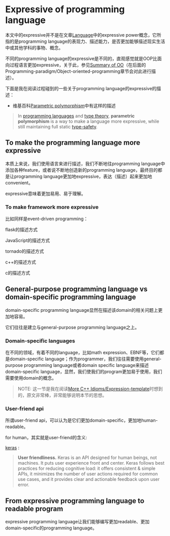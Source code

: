 # Expressive of programming language

本文中的expressive并不是在文章[Language](https://dengking.github.io/Post/Language/Language/)中的expressive power概念，它所指的是programming language的表现力、描述能力，是否更加能够描述现实生活中或其他学科的事物、概念。

不同的programming language的expressive是不同的，直观感觉就是OOP比面向过程语言更加expressive，关于此，参见[Summary of OO](./Programming-paradigm/Object-oriented-programming/Summary-of-OO.md)（在后面的Programming-paradigm/Object-oriented-programming章节会对此进行描述）。

下面是我在阅读过程碰到的一些关于programming language的expressive的描述：

- 维基百科[Parametric polymorphism](https://en.wikipedia.org/wiki/Parametric_polymorphism)中有这样的描述

> In [programming languages](https://en.wikipedia.org/wiki/Programming_language) and [type theory](https://en.wikipedia.org/wiki/Type_theory), **parametric polymorphism** is a way to make a language more expressive, while still maintaining full static [type-safety](https://en.wikipedia.org/wiki/Type-safety).

## To make the programming language more expressive

本质上来说，我们使用语言来进行描述，我们不断地往programming language中添加各种feature，或者说不断地创造新的programming language，最终目的都是让programming language更加地expressive，表达（描述）起来更加地convenient。

expressive意味着更加易用、易于理解。

### To make framework more expressive

比如同样是event-driven programming：

flask的描述方式

JavaScript的描述方式

tornado的描述方式

c++的描述方式

c的描述方式



## General-purpose programming language vs domain-specific programming language

domain-specific programming language显然在描述该domain的相关问题上更加地容易。

它们往往是建立与general-purpose programming language之上。



### Domain-specific languages

在不同的领域，有着不同的language，比如math expression、EBNF等，它们都是domain-specific language；作为programmer，我们往往需要使用general-purpose programming language或者domain specific language来描述domain-specific language，显然，我们使我们的program更加易于使用，我们需要使用domain的概念。

> NOTE: 这一节是我在阅读[More C++ Idioms/Expression-template](https://en.wikibooks.org/wiki/More_C%2B%2B_Idioms/Expression-template)时想到的，原文非常棒，非常能够说明本节的思想。

### User-friend api

所谓user-friend api，可以认为是它们更加domain-specific，更加地human-readable。

for human，其实就是user-friend的含义:

[keras](https://keras.io/) : 

> **User friendliness.** Keras is an API designed for human beings, not machines. It puts user experience front and center. Keras follows best practices for reducing cognitive load: it offers consistent & simple APIs, it minimizes the number of user actions required for common use cases, and it provides clear and actionable feedback upon user error.





## From expressive programming language to readable program

expressive programming language让我们能够编写更加readable、更加domain-specific的programming language。